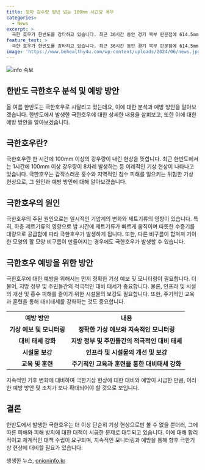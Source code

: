 ```yaml
---
title: 장마 강수량 평년 넘는 100mm 시간당 폭우
categories:
  - News
excerpt: >
  극한 호우가 한반도를 강타하고 있습니다. 최근 36시간 동안 경기 북부 판문점에 614.5mm의 비가 내렸으며, 이틀 동안 밤마다 300mm 넘는 비를 기록했습니다. 이런 괴물 호우는 이번 달 벌써 8차례 발생했으며, 이는 평년 장마의 누적 강수량을 넘어섰습니다. 더욱이, 다음 주에는 태풍으로 발전할 가능성이 있는 열대 저압부로 인해 매우 큰 날씨 변동성이 예상되고 있습니다.
feature_text: >
  극한 호우가 한반도를 강타하고 있습니다. 최근 36시간 동안 경기 북부 판문점에 614.5mm의 비가 내렸으며, 이틀 동안 밤마다 300mm 넘는 비를 기록했습니다. 이런 괴물 호우는 이번 달 벌써 8차례 발생했으며, 이는 평년 장마의 누적 강수량을 넘어섰습니다. 더욱이, 다음 주에는 태풍으로 발전할 가능성이 있는 열대 저압부로 인해 매우 큰 날씨 변동성이 예상되고 있습니다.
image: 'https://www.behealthy4u.com/wp-content/uploads/2024/06/news.jpg'
---
```


<p><img src="https://www.behealthy4u.com/wp-content/uploads/2024/06/news.jpg" alt="info 속보" /></p>

<h2>한반도 극한호우 분석 및 예방 방안</h2>

<p data-ke-size="size16">올 여름 한반도는 극한호우로 시달리고 있는데요, 이에 대한 분석과 예방 방안을 알아보겠습니다. 한반도에서 발생한 극한호우에 대한 상세한 내용을 살펴보고, 또한 이에 대한 예방 방안을 알아보겠습니다.</p>

<h2 data-ke-size="size26">극한호우란?</h2>

<p data-ke-size="size16">극한호우란 한 시간에 100mm 이상의 강우량이 내린 현상을 뜻합니다. 최근 한반도에서는 1시간에 100mm 이상 강우량이 8차례 발생하는 등 이례적인 기상 현상이 나타나고 있습니다. 극한호우는 갑작스러운 홍수와 지역적인 침수 피해를 일으키는 위험한 기상 현상으로, 그 원인과 예방 방안에 대해 알아보겠습니다.</p>

<h2 data-ke-size="size26">극한호우의 원인</h2>

<p data-ke-size="size16">극한호우의 주된 원인으로는 일시적인 기압계의 변화와 제트기류의 영향이 있습니다. 특히, 하층 제트기류의 영향으로 밤 시간에 제트기류가 빠르게 움직이며 따뜻한 수증기를 대량으로 공급함에 따라 극한호우가 발생하게 됩니다. 또한, 다른 비구름이 합쳐져 기이한 모양의 활 모양 비구름이 만들어지는 경우에도 극한호우가 발생할 수 있습니다.</p>

<h2 data-ke-size="size26">극한호우 예방을 위한 방안</h2>

<p data-ke-size="size16">극한호우에 대한 예방을 위해서는 먼저 정확한 기상 예보 및 모니터링이 필요합니다. 더불어, 지방 정부 및 주민들간의 적극적인 대비 태세가 중요합니다. 물론, 인프라 및 시설의 개선 및 홍수 피해를 줄이기 위한 시설물의 보강도 필요합니다. 또한, 주기적인 교육과 훈련을 통해 대비태세를 강화하는 것도 중요합니다.</p>

<table>
  <tr>
    <th>예방 방안</th>
    <th>내용</th>
  </tr>
  <tr>
    <td style="text-align: center; height: 17px;"><b>기상 예보 및 모니터링</b></td>
    <td style="text-align: center; height: 17px;"><b>정확한 기상 예보와 지속적인 모니터링</b></td>
  </tr>
  <tr>
    <td style="text-align: center; height: 17px;"><b>대비 태세 강화</b></td>
    <td style="text-align: center; height: 17px;"><b>지방 정부 및 주민들간의 적극적인 대비 태세</b></td>
  </tr>
  <tr>
    <td style="text-align: center; height: 17px;"><b>시설물 보강</b></td>
    <td style="text-align: center; height: 17px;"><b>인프라 및 시설물의 개선 및 보강</b></td>
  </tr>
  <tr>
    <td style="text-align: center; height: 17px;"><b>교육 및 훈련</b></td>
    <td style="text-align: center; height: 17px;"><b>주기적인 교육과 훈련을 통한 대비태세 강화</b></td>
  </tr>
</table>

<p data-ke-size="size16">지속적인 기후 변화에 대비하여 극한기상 현상에 대한 대비와 예방이 시급한 만큼, 이러한 예방 방안 및 조치가 보다 확대되어야 할 것으로 보입니다.</p>

<h2 data-ke-size="size26">결론</h2>

<p data-ke-size="size16">한반도에서 발생한 극한호우는 더 이상 단순히 기상 현상으로만 볼 수 없을 뿐더러, 그에 따른 피해와 피해 방지에 대한 대책이 시급한 문제로 대두되고 있습니다. 이에 대해 합리적이고 체계적인 대책 수립이 요구되며, 지속적인 모니터링과 예방을 통해 향후 극한기상 현상에 대비할 필요가 있습니다.</p>
생생한 뉴스, <a href="https://onioninfo.kr" rel="dofollow">onioninfo.kr</a>


